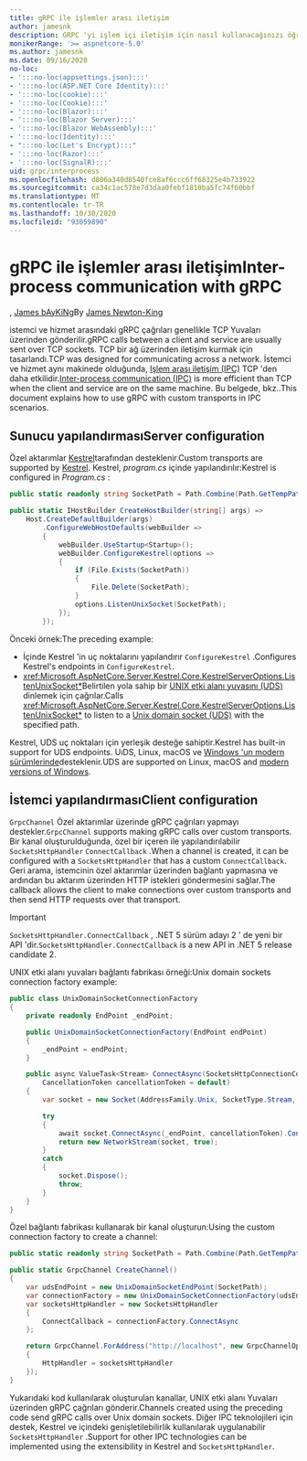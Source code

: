 ```yaml
---
title: gRPC ile işlemler arası iletişim
author: jamesnk
description: GRPC 'yi işlem içi iletişim için nasıl kullanacağınızı öğrenin.
monikerRange: '>= aspnetcore-5.0'
ms.author: jamesnk
ms.date: 09/16/2020
no-loc:
- ':::no-loc(appsettings.json):::'
- ':::no-loc(ASP.NET Core Identity):::'
- ':::no-loc(cookie):::'
- ':::no-loc(Cookie):::'
- ':::no-loc(Blazor):::'
- ':::no-loc(Blazor Server):::'
- ':::no-loc(Blazor WebAssembly):::'
- ':::no-loc(Identity):::'
- ":::no-loc(Let's Encrypt):::"
- ':::no-loc(Razor):::'
- ':::no-loc(SignalR):::'
uid: grpc/interprocess
ms.openlocfilehash: d806a340d8540fce8af6ccc6ff68325e4b733922
ms.sourcegitcommit: ca34c1ac578e7d3daa0febf1810ba5fc74f60bbf
ms.translationtype: MT
ms.contentlocale: tr-TR
ms.lasthandoff: 10/30/2020
ms.locfileid: "93059890"
---
```

# <a name="inter-process-communication-with-grpc"></a><span data-ttu-id="34533-103">gRPC ile işlemler arası iletişim</span><span class="sxs-lookup"><span data-stu-id="34533-103">Inter-process communication with gRPC</span></span>

<span data-ttu-id="34533-104">, [James bAyKiNg](https://twitter.com/jamesnk)</span><span class="sxs-lookup"><span data-stu-id="34533-104">By [James Newton-King](https://twitter.com/jamesnk)</span></span>

<span data-ttu-id="34533-105">istemci ve hizmet arasındaki gRPC çağrıları genellikle TCP Yuvaları üzerinden gönderilir.</span><span class="sxs-lookup"><span data-stu-id="34533-105">gRPC calls between a client and service are usually sent over TCP sockets.</span></span> <span data-ttu-id="34533-106">TCP bir ağ üzerinden iletişim kurmak için tasarlandı.</span><span class="sxs-lookup"><span data-stu-id="34533-106">TCP was designed for communicating across a network.</span></span> <span data-ttu-id="34533-107">İstemci ve hizmet aynı makinede olduğunda, [Işlem arası iletişim (IPC)](https://wikipedia.org/wiki/Inter-process_communication) TCP 'den daha etkilidir.</span><span class="sxs-lookup"><span data-stu-id="34533-107">[Inter-process communication (IPC)](https://wikipedia.org/wiki/Inter-process_communication) is more efficient than TCP when the client and service are on the same machine.</span></span> <span data-ttu-id="34533-108">Bu belgede, bkz..</span><span class="sxs-lookup"><span data-stu-id="34533-108">This document explains how to use gRPC with custom transports in IPC scenarios.</span></span>

## <a name="server-configuration"></a><span data-ttu-id="34533-109">Sunucu yapılandırması</span><span class="sxs-lookup"><span data-stu-id="34533-109">Server configuration</span></span>

<span data-ttu-id="34533-110">Özel aktarımlar [Kestrel](xref:fundamentals/servers/kestrel)tarafından desteklenir.</span><span class="sxs-lookup"><span data-stu-id="34533-110">Custom transports are supported by [Kestrel](xref:fundamentals/servers/kestrel).</span></span> <span data-ttu-id="34533-111">Kestrel, *program.cs* içinde yapılandırılır:</span><span class="sxs-lookup"><span data-stu-id="34533-111">Kestrel is configured in *Program.cs* :</span></span>

```csharp
public static readonly string SocketPath = Path.Combine(Path.GetTempPath(), "socket.tmp");

public static IHostBuilder CreateHostBuilder(string[] args) =>
    Host.CreateDefaultBuilder(args)
        .ConfigureWebHostDefaults(webBuilder =>
        {
            webBuilder.UseStartup<Startup>();
            webBuilder.ConfigureKestrel(options =>
            {
                if (File.Exists(SocketPath))
                {
                    File.Delete(SocketPath);
                }
                options.ListenUnixSocket(SocketPath);
            });
        });
```

<span data-ttu-id="34533-112">Önceki örnek:</span><span class="sxs-lookup"><span data-stu-id="34533-112">The preceding example:</span></span>

* <span data-ttu-id="34533-113">İçinde Kestrel 'in uç noktalarını yapılandırır `ConfigureKestrel` .</span><span class="sxs-lookup"><span data-stu-id="34533-113">Configures Kestrel's endpoints in `ConfigureKestrel`.</span></span>
* <span data-ttu-id="34533-114"><xref:Microsoft.AspNetCore.Server.Kestrel.Core.KestrelServerOptions.ListenUnixSocket*>Belirtilen yola sahip bir [UNIX etki alanı yuvasını (UDS)](https://wikipedia.org/wiki/Unix_domain_socket) dinlemek için çağrılar.</span><span class="sxs-lookup"><span data-stu-id="34533-114">Calls <xref:Microsoft.AspNetCore.Server.Kestrel.Core.KestrelServerOptions.ListenUnixSocket*> to listen to a [Unix domain socket (UDS)](https://wikipedia.org/wiki/Unix_domain_socket) with the specified path.</span></span>

<span data-ttu-id="34533-115">Kestrel, UDS uç noktaları için yerleşik desteğe sahiptir.</span><span class="sxs-lookup"><span data-stu-id="34533-115">Kestrel has built-in support for UDS endpoints.</span></span> <span data-ttu-id="34533-116">UıDS, Linux, macOS ve [Windows 'un modern sürümlerinde](https://devblogs.microsoft.com/commandline/af_unix-comes-to-windows/)desteklenir.</span><span class="sxs-lookup"><span data-stu-id="34533-116">UDS are supported on Linux, macOS and [modern versions of Windows](https://devblogs.microsoft.com/commandline/af_unix-comes-to-windows/).</span></span>

## <a name="client-configuration"></a><span data-ttu-id="34533-117">İstemci yapılandırması</span><span class="sxs-lookup"><span data-stu-id="34533-117">Client configuration</span></span>

<span data-ttu-id="34533-118">`GrpcChannel` Özel aktarımlar üzerinde gRPC çağrıları yapmayı destekler.</span><span class="sxs-lookup"><span data-stu-id="34533-118">`GrpcChannel` supports making gRPC calls over custom transports.</span></span> <span data-ttu-id="34533-119">Bir kanal oluşturulduğunda, özel bir içeren ile yapılandırılabilir `SocketsHttpHandler` `ConnectCallback` .</span><span class="sxs-lookup"><span data-stu-id="34533-119">When a channel is created, it can be configured with a `SocketsHttpHandler` that has a custom `ConnectCallback`.</span></span> <span data-ttu-id="34533-120">Geri arama, istemcinin özel aktarımlar üzerinden bağlantı yapmasına ve ardından bu aktarım üzerinden HTTP istekleri göndermesini sağlar.</span><span class="sxs-lookup"><span data-stu-id="34533-120">The callback allows the client to make connections over custom transports and then send HTTP requests over that transport.</span></span>

> [!IMPORTANT]
> <span data-ttu-id="34533-121">`SocketsHttpHandler.ConnectCallback` , .NET 5 sürüm adayı 2 ' de yeni bir API 'dir.</span><span class="sxs-lookup"><span data-stu-id="34533-121">`SocketsHttpHandler.ConnectCallback` is a new API in .NET 5 release candidate 2.</span></span>

<span data-ttu-id="34533-122">UNIX etki alanı yuvaları bağlantı fabrikası örneği:</span><span class="sxs-lookup"><span data-stu-id="34533-122">Unix domain sockets connection factory example:</span></span>

```csharp
public class UnixDomainSocketConnectionFactory
{
    private readonly EndPoint _endPoint;

    public UnixDomainSocketConnectionFactory(EndPoint endPoint)
    {
        _endPoint = endPoint;
    }

    public async ValueTask<Stream> ConnectAsync(SocketsHttpConnectionContext _,
        CancellationToken cancellationToken = default)
    {
        var socket = new Socket(AddressFamily.Unix, SocketType.Stream, ProtocolType.Unspecified);

        try
        {
            await socket.ConnectAsync(_endPoint, cancellationToken).ConfigureAwait(false);
            return new NetworkStream(socket, true);
        }
        catch
        {
            socket.Dispose();
            throw;
        }
    }
}
```

<span data-ttu-id="34533-123">Özel bağlantı fabrikası kullanarak bir kanal oluşturun:</span><span class="sxs-lookup"><span data-stu-id="34533-123">Using the custom connection factory to create a channel:</span></span>

```csharp
public static readonly string SocketPath = Path.Combine(Path.GetTempPath(), "socket.tmp");

public static GrpcChannel CreateChannel()
{
    var udsEndPoint = new UnixDomainSocketEndPoint(SocketPath);
    var connectionFactory = new UnixDomainSocketConnectionFactory(udsEndPoint);
    var socketsHttpHandler = new SocketsHttpHandler
    {
        ConnectCallback = connectionFactory.ConnectAsync
    };

    return GrpcChannel.ForAddress("http://localhost", new GrpcChannelOptions
    {
        HttpHandler = socketsHttpHandler
    });
}
```

<span data-ttu-id="34533-124">Yukarıdaki kod kullanılarak oluşturulan kanallar, UNIX etki alanı Yuvaları üzerinden gRPC çağrıları gönderir.</span><span class="sxs-lookup"><span data-stu-id="34533-124">Channels created using the preceding code send gRPC calls over Unix domain sockets.</span></span> <span data-ttu-id="34533-125">Diğer IPC teknolojileri için destek, Kestrel ve içindeki genişletilebilirlik kullanılarak uygulanabilir `SocketsHttpHandler` .</span><span class="sxs-lookup"><span data-stu-id="34533-125">Support for other IPC technologies can be implemented using the extensibility in Kestrel and `SocketsHttpHandler`.</span></span>
